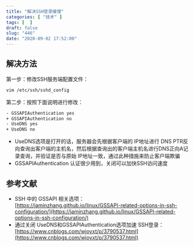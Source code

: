 ```yaml
---
title: "解决SSH登录缓慢"
categories: [ "技术" ]
tags: [  ]
draft: false
slug: "446"
date: "2020-09-02 17:52:00"
---
```


## 解决方法

第一步：修改SSH服务端配置文件：

```bash
vim /etc/ssh/sshd_config
```

第二步：按照下面说明进行修改：

```bash
- GSSAPIAuthentication yes
+ GSSAPIAuthentication no
- UseDNS yes
+ UseDNS no
```

- UseDNS选项是打开的话，服务器会先根据客户端的 IP地址进行 DNS PTR反向查询出客户端的主机名，然后根据查询出的客户端主机名进行DNS正向A记录查询，并验证是否与原始 IP地址一致，通过此种措施来防止客户端欺骗
- GSSAPIAuthentication 认证很少用到，关闭可以加快SSH访问速度

## 参考文献

- SSH 中的 GSSAPI 相关选项： [https://jaminzhang.github.io/linux/GSSAPI-related-options-in-ssh-configuration/](https://jaminzhang.github.io/linux/GSSAPI-related-options-in-ssh-configuration/)
- 通过关闭 UseDNS和GSSAPIAuthentication选项加速 SSH登录： [https://www.cnblogs.com/wjoyxt/p/3790537.html](https://www.cnblogs.com/wjoyxt/p/3790537.html)